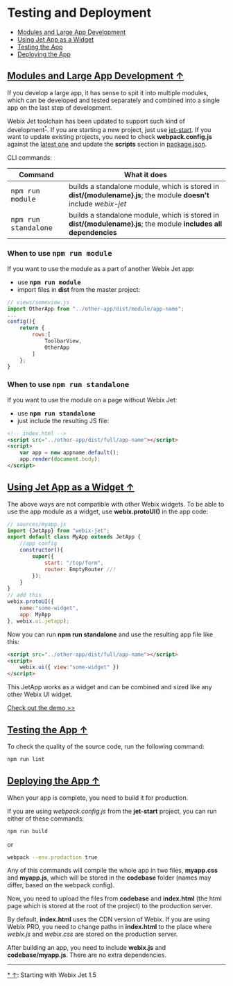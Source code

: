 <style>
.code{
    font-family: Consolas, monospace;
}
</style>

# <span id="contents">Testing and Deployment</span>

- [Modules and Large App Development](#modules)
- [Using Jet App as a Widget](#app_widget)
- [Testing the App](#testing)
- [Deploying the App](#production)

## [<span id="modules">Modules and Large App Development &uarr;</span>](#contents)

If you develop a large app, it has sense to spit it into multiple modules, which can be developed and tested separately and combined into a single app on the last step of development.

Webix Jet toolchain has been updated to support such kind of development<sup><a href="#footnote1" id="origin1">*</a></sup>. If you are starting a new project, just use [jet-start](https://github.com/webix-hub/jet-start). If you want to update existing projects, you need to check **webpack.config.js** against the [latest one](https://github.com/webix-hub/jet-start/blob/master/webpack.config.js) and update the **scripts** section in [package.json](https://github.com/webix-hub/jet-start/blob/master/package.json).

CLI commands:

| Command                                       | What it does |
|-----------------------------------------------|--------------|
| <span class="code">npm run module</span>      | builds a standalone module, which is stored in **dist/{modulename}.js**; the module <b>doesn't</b> include _webix-jet_ |
| <span class="code">npm run standalone</span>  | builds a standalone module, which is stored in **dist/{modulename}.js**; the module <b>includes all dependencies</b> |

### When to use <span class="code">npm run module</span>

If you want to use the module as a part of another Webix Jet app:

- use <span class="code">**npm run module**</span>
- import files in **dist** from the master project:

```js
// views/someview.js
import OtherApp from "../other-app/dist/module/app-name";
...
config(){
    return {
        rows:[
            ToolbarView,
            OtherApp
        ]
    };
}
```

### When to use <span class="code">npm run standalone</span>

If you want to use the module on a page without Webix Jet:

- use <span class="code">**npm run standalone**</span>
- just include the resulting JS file:

```html
<!-- index.html -->
<script src="../other-app/dist/full/app-name"></script>
<script>
    var app = new appname.default();
    app.render(document.body);
</script>
```

## [<span id="app_widget">Using Jet App as a Widget &uarr;</span>](#contents)

The above ways are not compatible with other Webix widgets. To be able to use the app module as a widget, use **webix.protoUI()** in the app code:

```js
// sources/myapp.js
import {JetApp} from "webix-jet";
export default class MyApp extends JetApp {
    //app config
    constructor(){
		super({
			start: "/top/form",
			router: EmptyRouter //!
		});
	}
}
// add this
webix.protoUI({
	name:"some-widget",
	app: MyApp
}, webix.ui.jetapp);
```

Now you can run **npm run standalone** and use the resulting app file like this:

```html
<script src="../other-app/dist/full/app-name"></script>
<script>
    webix.ui({ view:"some-widget" })
</script>
```

This JetApp works as a widget and can be combined and sized like any other Webix UI widget.

[Check out the demo >>](https://github.com/webix-hub/jet-demos/tree/master/sources/webixview.js)

## [<span id="testing">Testing the App &uarr;</span>](#contents)

To check the quality of the source code, run the following command:

```bash
npm run lint
```

## [<span id="production">Deploying the App &uarr;</span>](#contents)

When your app is complete, you need to build it for production.

If you are using *webpack.config.js* from the **jet-start** project, you can run either of these commands:

```bash
npm run build
```

or

```bash
webpack --env.production true
``` 

Any of this commands will compile the whole app in two files, **myapp.css** and **myapp.js**, which will be stored in the **codebase** folder (names may differ, based on the webpack config).

Now, you need to upload the files from **codebase** and **index.html** (the html page which is stored at the root of the project) to the production server.

By default, **index.html** uses the CDN version of Webix. If you are using Webix PRO, you need to change paths in **index.html** to the place where *webix.js* and *webix.css* are stored on the production server. 

After building an app, you need to include **webix.js** and **codebase/myapp.js**. There are no extra dependencies.

- - -
<a id="footnote1" href="#origin1">* &uarr;</a>:
Starting with Webix Jet 1.5
